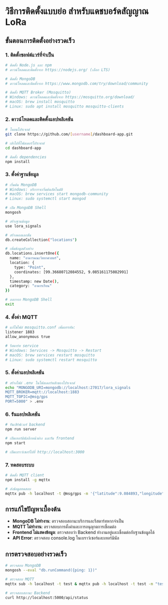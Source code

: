 # วิธีการติดตั้งแบบย่อ สำหรับแดชบอร์ดสัญญาณ LoRa

## ขั้นตอนการติดตั้งอย่างรวดเร็ว

### 1. ติดตั้งซอฟต์แวร์ที่จำเป็น
```bash
# ติดตั้ง Node.js และ npm
# ดาวน์โหลดและติดตั้งจาก https://nodejs.org/ (เลือก LTS)

# ติดตั้ง MongoDB
# ดาวน์โหลดและติดตั้งจาก https://www.mongodb.com/try/download/community

# ติดตั้ง MQTT Broker (Mosquitto)
# Windows: ดาวน์โหลดและติดตั้งจาก https://mosquitto.org/download/
# macOS: brew install mosquitto
# Linux: sudo apt install mosquitto mosquitto-clients
```

### 2. ดาวน์โหลดและติดตั้งแอปพลิเคชัน
```bash
# โคลนโปรเจกต์
git clone https://github.com/[username]/dashboard-app.git

# เข้าไปที่โฟลเดอร์โปรเจกต์
cd dashboard-app

# ติดตั้ง dependencies
npm install
```

### 3. ตั้งค่าฐานข้อมูล
```bash
# เริ่มต้น MongoDB
# Windows: บริการจะเริ่มต้นอัตโนมัติ
# macOS: brew services start mongodb-community
# Linux: sudo systemctl start mongod

# เปิด MongoDB Shell
mongosh

# สร้างฐานข้อมูล
use lora_signals

# สร้างคอลเลกชัน
db.createCollection("locations")

# เพิ่มข้อมูลตัวอย่าง
db.locations.insertOne({
  name: "อาคารคณะวิทยาศาสตร์",
  location: {
    type: "Point", 
    coordinates: [99.36680712084552, 9.085161175082991]
  },
  timestamp: new Date(),
  category: "อาคารเรียน"
})

# ออกจาก MongoDB Shell
exit
```

### 4. ตั้งค่า MQTT
```bash
# แก้ไขไฟล์ mosquitto.conf เพิ่มบรรทัด:
listener 1883
allow_anonymous true

# รีสตาร์ท service
# Windows: Services -> Mosquitto -> Restart
# macOS: brew services restart mosquitto
# Linux: sudo systemctl restart mosquitto
```

### 5. ตั้งค่าแอปพลิเคชัน
```bash
# สร้างไฟล์ .env ในโฟลเดอร์หลักของโปรเจกต์
echo "MONGODB_URI=mongodb://localhost:27017/lora_signals
MQTT_BROKER=mqtt://localhost:1883
MQTT_TOPIC=@msg/gps
PORT=5000" > .env
```

### 6. รันแอปพลิเคชัน
```bash
# รันเซิร์ฟเวอร์ backend
npm run server

# เปิดเทอร์มินัลอีกหน้าต่าง และรัน frontend
npm start

# เปิดเบราว์เซอร์ไปที่ http://localhost:3000
```

### 7. ทดสอบระบบ
```bash
# ติดตั้ง MQTT client
npm install -g mqttx

# ส่งข้อมูลทดสอบ
mqttx pub -h localhost -t @msg/gps -m '{"latitude":9.084893,"longitude":99.366140,"speed":17,"altitude":15.23,"satellites":8,"device":"tracker"}'
```

## การแก้ไขปัญหาเบื้องต้น
- **MongoDB ไม่ทำงาน**: ตรวจสอบสถานะบริการและรีสตาร์ทหากจำเป็น
- **MQTT ไม่ทำงาน**: ตรวจสอบการตั้งค่าและการอนุญาตการเชื่อมต่อ 
- **Frontend ไม่แสดงข้อมูล**: ตรวจสอบว่า Backend ทำงานอยู่และเชื่อมต่อกับฐานข้อมูลได้
- **API Error**: ตรวจสอบ console.log ในเบราว์เซอร์และเทอร์มินัล

## การตรวจสอบอย่างรวดเร็ว
```bash
# ตรวจสอบ MongoDB
mongosh --eval "db.runCommand({ping: 1})"

# ตรวจสอบ MQTT
mqttx sub -h localhost -t test & mqttx pub -h localhost -t test -m "test"

# ตรวจสอบสถานะ Backend
curl http://localhost:5000/api/status
``` 
